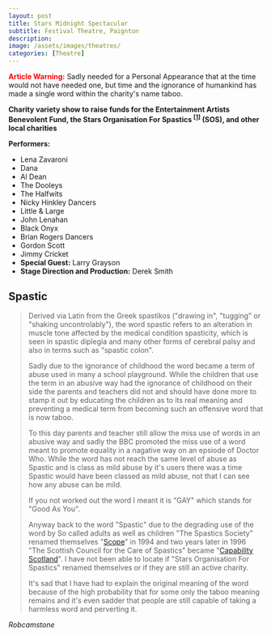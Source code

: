 ```yaml
---
layout: post
title: Stars Midnight Spectacular
subtitle: Festival Theatre, Paignton
description:
image: /assets/images/theatres/
categories: [Theatre]
---
```


<strong style="Color:#ff0000;">Article Warning:</strong> Sadly needed for a Personal Appearance that at the time would not have needed one, but time and the ignorance of humankind has made a single word within the charity's name taboo.

**Charity variety show to raise funds for the Entertainment Artists Benevolent Fund, the Stars Organisation For Spastics <sup>[<a href="#spastic">1</a>]</sup> (SOS), and other local charities**

**Performers:**
* Lena Zavaroni
* Dana
* Al Dean
* The Dooleys
* The Halfwits
* Nicky Hinkley Dancers
* Little &amp; Large
* John Lenahan
* Black Onyx
* Brian Rogers Dancers
* Gordon Scott
* Jimmy Cricket
* **Special Guest:** Larry Grayson
* **Stage Direction and Production:** Derek Smith

<H2><a name="spastic"></a>Spastic</H2>

> Derived via Latin from the Greek spastikos ("drawing in", "tugging" or "shaking uncontrolably"), the word spastic refers to an alteration in muscle tone affected by the medical condition spasticity, which is seen in spastic diplegia and many other forms of cerebral palsy and also in terms such as "spastic colon".
>
> Sadly due to the ignorance of childhood the word became a term of abuse used in many a school playground. While the children that use the term in an abusive way had the ignorance of childhood on their side the parents and teachers did not and should have done more to stamp it out by educating the children as to its real meaning and preventing a medical term from becoming such an offensive word that is now taboo.
>
> To this day parents and teacher still allow the miss use of words in an abusive way and sadly the BBC promoted the miss use of a word meant to promote equality in a nagative way on an epsiode of Doctor Who. While the word has not reach the same level of abuse as Spastic and is class as mild abuse by it's users there was a time Spastic would have been classed as mild abuse, not that I can see how any abuse can be mild.
>
> If you not worked out the word I meant it is &quot;GAY&quot; which stands for &quot;Good As You&quot;.
>
> Anyway back to the word &quot;Spastic&quot; due to the degrading use of the word by So called adults as well as children &quot;The Spastics Society&quot; renamed themselves &quot;<a href="https://www.scope.org.uk/history">Scope</a>&quot; in 1994 and two years later in 1996 &quot;The Scottish Council for the Care of Spastics&quot; became &quot;<a href="http://www.capability-scotland.org.uk/">Capability Scotland</a>&quot;. I have not been able to locate if &quot;Stars Organisation For Spastics&quot; renamed themselves or if they are still an active charity.
>
> It's sad that I have had to explain the original meaning of the word because of the high probability that for some only the taboo meaning remains and it's even sadder that people are still capable of taking a harmless word and perverting it.

<cite>Robcamstone</cite>
